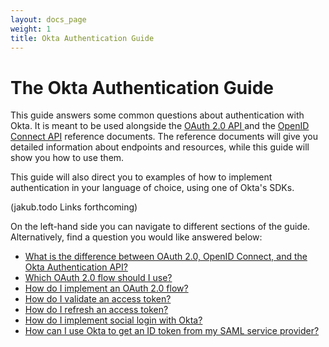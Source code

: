 ```yaml
---
layout: docs_page
weight: 1
title: Okta Authentication Guide
---
```


# The Okta Authentication Guide

This guide answers some common questions about authentication with Okta. It is meant to be used alongside the [OAuth 2.0 API ](/docs/api/resources/oauth2.html) and the [OpenID Connect API](/docs/api/resources/oidc.html) reference documents. The reference documents will give you detailed information about endpoints and resources, while this guide will show you how to use them.

This guide will also direct you to examples of how to implement authentication in your language of choice, using one of Okta's SDKs.

(jakub.todo Links forthcoming) 

On the left-hand side you can navigate to different sections of the guide. Alternatively, find a question you would like answered below:

- [What is the difference between OAuth 2.0, OpenID Connect, and the Okta Authentication API?](auth-overview/#oauth-20-vs-openid-connect-vs-authentication-api)
- [Which OAuth 2.0 flow should I use?](/auth-overview/#which-oauth-20-flow-to-use)
- [How do I implement an OAuth 2.0 flow?](/implementing-authentication/)
- [How do I validate an access token?](/tokens/validating-access-tokens)
- [How do I refresh an access token?](/tokens/refreshing-tokens)
- [How do I implement social login with Okta?](/social-login/)
- [How can I use Okta to get an ID token from my SAML service provider?](/saml-login)
